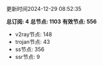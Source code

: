 更新时间2024-12-29 08:52:35

**总订阅: 4**
**总节点: 1103**
**有效节点: 556**
- v2ray节点: 148
- trojan节点: 43
- ss节点: 356
- ssr节点: 9
